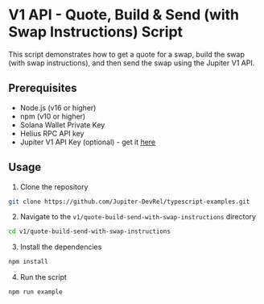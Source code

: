 # V1 API - Quote, Build & Send (with Swap Instructions) Script

This script demonstrates how to get a quote for a swap, build the swap (with swap instructions), and then send the swap using the Jupiter V1 API.

## Prerequisites

- Node.js (v16 or higher)
- npm (v10 or higher)
- Solana Wallet Private Key
- Helius RPC API key
- Jupiter V1 API Key (optional) - get it [here](https://portal.jup.ag/)

## Usage

1. Clone the repository

```bash
git clone https://github.com/Jupiter-DevRel/typescript-examples.git
```

2. Navigate to the `v1/quote-build-send-with-swap-instructions` directory

```bash
cd v1/quote-build-send-with-swap-instructions
```

3. Install the dependencies

```bash
npm install
```

4. Run the script

```bash
npm run example
```
